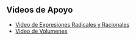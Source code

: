 ## Videos de Apoyo 
  - [Video de Expresiones Radicales y Racionales](https://ujaverianacali.hosted.panopto.com/Panopto/Pages/Viewer.aspx?id=dbce3cd4-9030-4cc6-9c72-b34c00d3df19)  
  - [Video de Volumenes](https://ujaverianacali.hosted.panopto.com/Panopto/Pages/Viewer.aspx?id=54d9ce1f-4d4f-4b20-aba3-b34c00d3dee4)  
